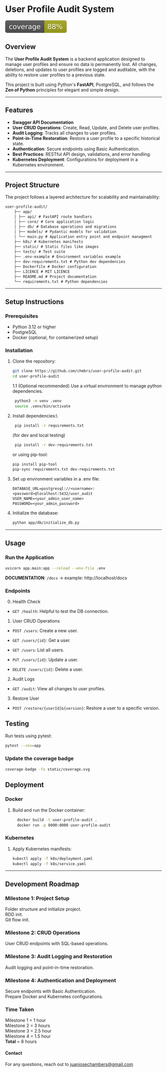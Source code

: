 # User Profile Audit System  

![coverage.svg](static/coverage.svg)

## **Overview**  
The **User Profile Audit System** is a backend application designed to manage user profiles and ensure no data is permanently lost. All changes, deletions, and updates to user profiles are logged and auditable, with the ability to restore user profiles to a previous state.  

This project is built using Python's **FastAPI**, PostgreSQL, and follows the **Zen of Python** principles for elegant and simple design.  

---

## **Features**  
- **Swagger API Documentation**
- **User CRUD Operations**: Create, Read, Update, and Delete user profiles.  
- **Audit Logging**: Tracks all changes to user profiles.  
- **Point-in-Time Restoration**: Restore a user profile to a specific historical state.  
- **Authentication**: Secure endpoints using Basic Authentication.  
- **Best Practices**: RESTful API design, validations, and error handling.  
- **Kubernetes Deployment**: Configurations for deployment in a Kubernetes environment.  

---

## **Project Structure**  
The project follows a layered architecture for scalability and maintainability:  

    user-profile-audit/
        ├── app/
        │ ├── api/ # FastAPI route handlers
        │ ├── core/ # Core application logic
        │ ├── db/ # Database operations and migrations 
        │ ├── models/ # Pydantic models for validation
        │ └── main.py # Application entry point and endpoint managment
        ├── k8s/ # Kubernetes manifests 
        ├── static/ # Static files like images 
        ├── tests/ # Test suite 
        ├── .env-example # Environment variables example
        ├── dev-requirements.txt # Python dev dependencies
        ├── Dockerfile # Docker configuration 
        ├── LICENCE # MIT LICENCE
        ├── README.md # Project documentation 
        └── requirements.txt # Python dependencies


---

## **Setup Instructions**  
### **Prerequisites**  
- Python 3.12 or higher  
- PostgreSQL  
- Docker (optional, for containerized setup)  

### **Installation**  
1. Clone the repository:  
   ```bash
   git clone https://github.com/chmbrs/user-profile-audit.git
   cd user-profile-audit
   ```

    1.1 (Optional recommended) 
    Use a virtual environment to manage python dependencies.
    ```bash
     python3 -m venv .venv
     source .venv/bin/activate
    ```


2. Install dependencies:\

   ```bash
    pip install -r requirements.txt
    ```
   
   (for dev and local testing)    
   ```bash
    pip install -r dev-requirements.txt
    ```
   
   or using pip-tool:
   ```bash
   pip install pip-tool
   pip-sync requirements.txt dev-requirements.txt
   ```

3. Set up environment variables in a .env file:
   ```dotenv
   DATABASE_URL=postgresql://<username>:<password>@localhost:5432/user_audit
   USER_NAME=<your_admin_user_name>
   PASSWORD=<your_admin_password>
   ```

4. Initialize the database:
    ```bash
    python app/db/initialize_db.py
    ```
---

## **Usage**  

### **Run the Application**

   ```bash
   uvicorn app.main:app --reload --env-file .env
   ```

**DOCUMENTATION**:  `/docs` -> example: http://localhost/docs

### **Endpoints**
0. Health Check
- `GET /health`: Helpful to test the DB connection.

1. User CRUD Operations

- `POST /users`: Create a new user.

- `GET /users/{id}`: Get a user.

- `GET /users`: List all users.

- `PUT /users/{id}`: Update a user.

- `DELETE /users/{id}`: Delete a user.

2. Audit Logs

- `GET /audit`: View all changes to user profiles.

3. Restore User

- `POST /restore/{userId}&{version}`: Restore a user to a specific version.


## **Testing**
Run tests using pytest:

```bash
pytest --cov=app
```
### **Update the coverage badge**

```bash
coverage-badge -fo static/coverage.svg
```

## **Deployment**
### **Docker**

1. Build and run the Docker container:
    ```bash
      docker build -t user-profile-audit .
      docker run -p 8000:8000 user-profile-audit
    ```

### **Kubernetes**
1. Apply Kubernetes manifests:
    ```bash
    kubectl apply -f k8s/deployment.yaml
    kubectl apply -f k8s/service.yaml
    ```
---
## **Development Roadmap**

### **Milestone 1: Project Setup**
Folder structure and initialize project.\
RDD init.\
Git flow init.

### **Milestone 2: CRUD Operations**
User CRUD endpoints with SQL-based operations.

### **Milestone 3: Audit Logging and Restoration**
Audit logging and point-in-time restoration.

### **Milestone 4: Authentication and Deployment**
Secure endpoints with Basic Authentication.\
Prepare Docker and Kubernetes configurations.


### **Time Taken**
Milestone 1 = 1 hour\
Milestone 2 = 3 hours\
Milestone 3 = 2.5 hour\
Milestone 4 = 1.5 hour\
**Total** = 8 hours

#### **Contact**
For any questions, reach out to juanjosechambers@gmail.com